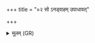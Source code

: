 +++
title = "०२ सो ऽनड्वाहम् उपाधावत्"

+++
<details><summary>मूलम् (GR)</summary>

सो ऽनड्वाहम् उपाधावत्  
तम् अनड्वान् अब्रवीत्  
किं मे प्रतीवाहो भविष्यतीति  
वरं वृणीष्वेति स वरम् अवृणीत ॥
</details>